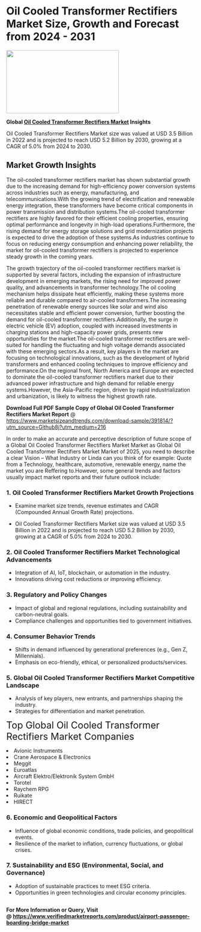 <H1>Oil Cooled Transformer Rectifiers Market Size, Growth and Forecast from 2024 - 2031</H1><img class="aligncenter size-medium wp-image-584254" src="https://thirdeyenews.in/wp-content/uploads/2024/09/Global-Market-Research-300x168.jpeg" alt="" width="300" height="168" /><p><strong>Global&nbsp;<a href="https://www.marketsizeandtrends.com/download-sample/391814/?utm_source=Github8j?utm_medium=216">Oil Cooled Transformer Rectifiers Market</a> Insights</strong></p><p>Oil Cooled Transformer Rectifiers Market size was valued at USD 3.5 Billion in 2022 and is projected to reach USD 5.2 Billion by 2030, growing at a CAGR of 5.0% from 2024 to 2030.</p><p><h2>Market Growth Insights</h2> <p>The oil-cooled transformer rectifiers market has shown substantial growth due to the increasing demand for high-efficiency power conversion systems across industries such as energy, manufacturing, and telecommunications.With the growing trend of electrification and renewable energy integration, these transformers have become critical components in power transmission and distribution systems.The oil-cooled transformer rectifiers are highly favored for their efficient cooling properties, ensuring optimal performance and longevity in high-load operations.Furthermore, the rising demand for energy storage solutions and grid modernization projects is expected to drive the adoption of these systems.As industries continue to focus on reducing energy consumption and enhancing power reliability, the market for oil-cooled transformer rectifiers is projected to experience steady growth in the coming years. </p> <p>The growth trajectory of the oil-cooled transformer rectifiers market is supported by several factors, including the expansion of infrastructure development in emerging markets, the rising need for improved power quality, and advancements in transformer technology.The oil cooling mechanism helps dissipate heat efficiently, making these systems more reliable and durable compared to air-cooled transformers.The increasing penetration of renewable energy sources like solar and wind also necessitates stable and efficient power conversion, further boosting the demand for oil-cooled transformer rectifiers.Additionally, the surge in electric vehicle (EV) adoption, coupled with increased investments in charging stations and high-capacity power grids, presents new opportunities for the market.The oil-cooled transformer rectifiers are well-suited for handling the fluctuating and high voltage demands associated with these emerging sectors.As a result, key players in the market are focusing on technological innovations, such as the development of hybrid transformers and enhanced cooling techniques to improve efficiency and performance.On the regional front, North America and Europe are expected to dominate the oil-cooled transformer rectifiers market due to their advanced power infrastructure and high demand for reliable energy systems.However, the Asia-Pacific region, driven by rapid industrialization and urbanization, is likely to witness the highest growth rate.</p><p><span class=""><strong>Download Full PDF Sample Copy of Global Oil Cooled Transformer Rectifiers Market Report</strong> @ <a href="https://www.marketsizeandtrends.com/download-sample/391814/?utm_source=Github8j?utm_medium=216" target="_blank">https://www.marketsizeandtrends.com/download-sample/391814/?utm_source=Github8j?utm_medium=216</a></span></p><p>In order to make an accurate and perceptive description of future scope of a Global&nbsp;Oil Cooled Transformer Rectifiers Market Market as Global&nbsp;Oil Cooled Transformer Rectifiers Market Market of 2025, you need to describe a clear Vision &ndash; What Industry or Linda can you think of for example: Quote from a Technology, healthcare, automotive, renewable energy, name the market you are Reffering to.However, some general trends and factors usually impact market reports and their future outlook include:</p><h3>1.&nbsp;<strong>Oil Cooled Transformer Rectifiers Market Growth Projections</strong></h3><ul><li>Examine market size trends, revenue estimates and CAGR (Compounded Annual Growth Rate) projections.</li><li><p>Oil Cooled Transformer Rectifiers Market size was valued at USD 3.5 Billion in 2022 and is projected to reach USD 5.2 Billion by 2030, growing at a CAGR of 5.0% from 2024 to 2030.</p></li></ul><h3>2.&nbsp;<strong>Oil Cooled Transformer Rectifiers Market Technological Advancements</strong></h3><ul><li>Integration of AI, IoT, blockchain, or automation in the industry.</li><li>Innovations driving cost reductions or improving efficiency.</li></ul><h3>3.&nbsp;<strong>Regulatory and Policy Changes</strong></h3><ul><li>Impact of global and regional regulations, including sustainability and carbon-neutral goals.</li><li>Compliance challenges and opportunities tied to government initiatives.</li></ul><h3>4.&nbsp;<strong>Consumer Behavior Trends</strong></h3><ul><li>Shifts in demand influenced by generational preferences (e.g., Gen Z, Millennials).</li><li>Emphasis on eco-friendly, ethical, or personalized products/services.</li></ul><h3>5.&nbsp;<strong>Global Oil Cooled Transformer Rectifiers Market Competitive Landscape</strong></h3><ul><li>Analysis of key players, new entrants, and partnerships shaping the industry.</li><li>Strategies for differentiation and market penetration.</li></ul><p data-pm-slice="1 1 []"><span style="color: inherit; font-family: inherit; font-size: 25px;">Top Global Oil Cooled Transformer Rectifiers Market Companies</span></p><div class="" data-test-id=""><p><li>Avionic Instruments</li><li> Crane Aerospace & Electronics</li><li> Meggit</li><li> Euroatlas</li><li> Aircraft Elektro/Elektronik System GmbH</li><li> Torotel</li><li> Raychem RPG</li><li> Ruikate</li><li> HIRECT</li></p></div><h3>6.&nbsp;<strong>Economic and Geopolitical Factors</strong></h3><ul><li>Influence of global economic conditions, trade policies, and geopolitical events.</li><li>Resilience of the market to inflation, currency fluctuations, or global crises.</li></ul><h3>7.&nbsp;<strong>Sustainability and ESG (Environmental, Social, and Governance)</strong></h3><ul><li>Adoption of sustainable practices to meet ESG criteria.</li><li>Opportunities in green technologies and circular economy principles.</li></ul><h2><strong style="font-size: 14px;">For More Information or Query, Visit @&nbsp;</strong><a style="background-color: #ffffff; font-size: 14px;" href="https://www.marketsizeandtrends.com/report/oil-cooled-transformer-rectifiers-market/" target="_blank">https://www.verifiedmarketreports.com/product/airport-passenger-boarding-bridge-market</a></h2>